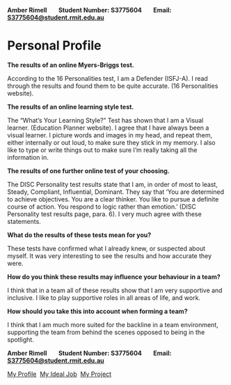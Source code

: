 **Amber Rimell&nbsp;&nbsp;&nbsp;&nbsp;&nbsp;&nbsp;&nbsp;&nbsp;Student Number: S3775604&nbsp;&nbsp;&nbsp;&nbsp;&nbsp;&nbsp;&nbsp;&nbsp;Email: S3775604@student.rmit.edu.au**

# Personal Profile

**The results of an online Myers-Briggs test.**

According to the 16 Personalities test, I am a Defender (ISFJ-A). I read through the results and found them to be quite accurate. (16 Personalities website).

**The results of an online learning style test.**

The “What’s Your Learning Style?” Test has shown that I am a Visual learner. (Education Planner website). I agree that I have always been a visual learner. I picture words and images in my head, and repeat them, either internally or out loud, to make sure they stick in my memory. I also like to type or write things out to make sure I’m really taking all the information in.

**The results of one further online test of your choosing.**

The DISC Personality test results state that I am, in order of most to least, Steady, Compliant, Influential, Dominant. They say that ‘You are determined to achieve objectives. You are a clear thinker. You like to pursue a definite course of action. You respond to logic rather than emotion.’ (DISC Personality test results page, para. 6). I very much agree with these statements.


**What do the results of these tests mean for you?**

These tests have confirmed what I already knew, or suspected about myself. It was very interesting to see the results and how accurate they were.

**How do you think these results may influence your behaviour in a team?**

I think that in a team all of these results show that I am very supportive and inclusive. I like to play supportive roles in all areas of life, and work.

**How should you take this into account when forming a team?**

I think that I am much more suited for the backline in a team environment, supporting the team from behind the scenes opposed to being in the spotlight. 

**Amber Rimell&nbsp;&nbsp;&nbsp;&nbsp;&nbsp;&nbsp;&nbsp;&nbsp;Student Number: S3775604&nbsp;&nbsp;&nbsp;&nbsp;&nbsp;&nbsp;&nbsp;&nbsp;Email: S3775604@student.rmit.edu.au**

[My Profile](https://amberrimell.github.io/introtoitassessment/myprofile) &nbsp;[My Ideal Job](https://amberrimell.github.io/introtoitassessment/myidealjob) &nbsp;[My Project](https://amberrimell.github.io/introtoitassessment/myprojectidea)
